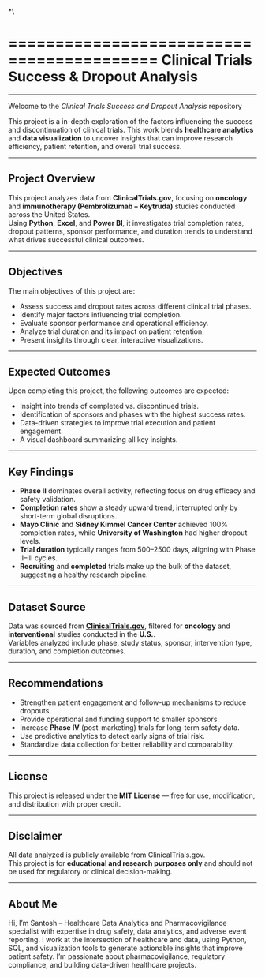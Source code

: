 *\

==========================================
Clinical Trials Success & Dropout Analysis
==========================================
------------------------------------------

Welcome to the *Clinical Trials Success and Dropout Analysis* repository

This project is a in-depth exploration of the factors influencing the success and discontinuation of clinical trials. This work blends **healthcare analytics** and **data visualization** to uncover insights that can improve research efficiency, patient retention, and overall trial success.

----------------
Project Overview
----------------  
This project analyzes data from **ClinicalTrials.gov**, focusing on **oncology** and **immunotherapy (Pembrolizumab – Keytruda)** studies conducted across the United States.  
Using **Python**, **Excel**, and **Power BI**, it investigates trial completion rates, dropout patterns, sponsor performance, and duration trends to understand what drives successful clinical outcomes.

----------
Objectives
----------
The main objectives of this project are:  

- Assess success and dropout rates across different clinical trial phases.  
- Identify major factors influencing trial completion.  
- Evaluate sponsor performance and operational efficiency.  
- Analyze trial duration and its impact on patient retention.  
- Present insights through clear, interactive visualizations.

-----------------
Expected Outcomes
-----------------
Upon completing this project, the following outcomes are expected:  

- Insight into trends of completed vs. discontinued trials.  
- Identification of sponsors and phases with the highest success rates.  
- Data-driven strategies to improve trial execution and patient engagement.  
- A visual dashboard summarizing all key insights.

------------
Key Findings
------------  
- **Phase II** dominates overall activity, reflecting focus on drug efficacy and safety validation.  
- **Completion rates** show a steady upward trend, interrupted only by short-term global disruptions.  
- **Mayo Clinic** and **Sidney Kimmel Cancer Center** achieved 100% completion rates, while **University of Washington** had higher dropout levels.  
- **Trial duration** typically ranges from 500–2500 days, aligning with Phase II–III cycles.  
- **Recruiting** and **completed** trials make up the bulk of the dataset, suggesting a healthy research pipeline.

--------------
Dataset Source
--------------  
Data was sourced from **[ClinicalTrials.gov](https://clinicaltrials.gov)**, filtered for **oncology** and **interventional** studies conducted in the **U.S.**.  
Variables analyzed include phase, study status, sponsor, intervention type, duration, and completion outcomes.

---------------
Recommendations
---------------  
- Strengthen patient engagement and follow-up mechanisms to reduce dropouts.  
- Provide operational and funding support to smaller sponsors.  
- Increase **Phase IV** (post-marketing) trials for long-term safety data.  
- Use predictive analytics to detect early signs of trial risk.  
- Standardize data collection for better reliability and comparability.

-------
License
-------  
This project is released under the **MIT License** — free for use, modification, and distribution with proper credit.

----------
Disclaimer
----------  
All data analyzed is publicly available from ClinicalTrials.gov.  
This project is for **educational and research purposes only** and should not be used for regulatory or clinical decision-making.

--------
About Me
--------  
Hi, I’m Santosh – Healthcare Data Analytics and Pharmacovigilance specialist with expertise in drug safety, data analytics, and adverse event reporting. I work at the intersection of healthcare and data, using Python, SQL, and visualization tools to generate actionable insights that improve patient safety. I’m passionate about pharmacovigilance, regulatory compliance, and building data-driven healthcare projects.

